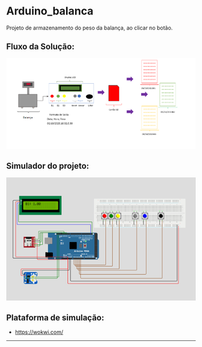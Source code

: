 # Arduino_balanca
Projeto  de armazenamento do peso da balança, ao clicar no botão. 

## Fluxo da Solução:
![Fluxo da solução](./fluxo.PNG)


## Simulador do projeto: 
![Arduino Mega 2560](./Arduino_mega.PNG)



## Plataforma de simulação: 
- https://wokwi.com/
---
